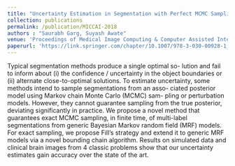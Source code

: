```yaml
---
title: "Uncertainty Estimation in Segmentation with Perfect MCMC Sampling in Bayesian MRFs"
collection: publications
permalink: /publication/MICCAI-2018
authors : "Saurabh Garg, Suyash Awate" 
venue: 'Proceedings of Medical Image Computing & Computer Assisted Intervention (MICCAI), 2018'
paperurl: 'https://link.springer.com/chapter/10.1007/978-3-030-00928-1_76' 
---
```


Typical segmentation methods produce a single optimal so- lution and fail to inform about (i) the confidence / uncertainty in the object boundaries or (ii) alternate close-to-optimal solutions. To estimate uncertainty, some methods intend to sample segmentations from an asso- ciated posterior model using Markov chain Monte Carlo (MCMC) sam- pling or perturbation models. However, they cannot guarantee sampling from the true posterior, deviating significantly in practice. We propose a novel method that guarantees exact MCMC sampling, in finite time, of multi-label segmentations from generic Bayesian Markov random field (MRF) models. For exact sampling, we propose Fill’s strategy and extend it to generic MRF models via a novel bounding chain algorithm. Results on simulated data and clinical brain images from 4 classic problems show that our uncertainty estimates gain accuracy over the state of the art.
